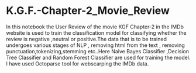 # K.G.F.-Chapter-2_Movie_Review
In this notebook the User Review of the movie KGF Chapter-2 in the IMDb website is used to train the classification model for classifying whether the review is negative ,neutral or positive.The data that is to be trained undergoes various stages of NLP , removing html from the text , removing punctuation,tokenizing,stemming etc..Here Naive Bayes Classifier ,Decision Tree Classifier and Random Forest Classifier are used for training the model.
I have used Octoparse tool for webscarping the IMDb data.
